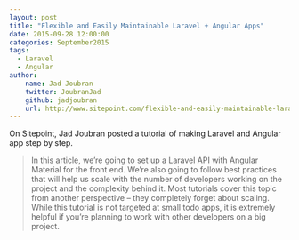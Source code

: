 ```yaml
---
layout: post
title: "Flexible and Easily Maintainable Laravel + Angular Apps"
date: 2015-09-28 12:00:00
categories: September2015
tags:
  - Laravel
  - Angular
author:
    name: Jad Joubran
    twitter: JoubranJad
    github: jadjoubran
    url: http://www.sitepoint.com/flexible-and-easily-maintainable-laravel-angular-material-apps/
---
```


On Sitepoint, Jad Joubran posted a tutorial of making Laravel and Angular app step by step.

> In this article, we’re going to set up a Laravel API with Angular Material for the front end. We’re also going to follow best practices that will help us scale with the number of developers working on the project and the complexity behind it. Most tutorials cover this topic from another perspective – they completely forget about scaling. While this tutorial is not targeted at small todo apps, it is extremely helpful if you’re planning to work with other developers on a big project.